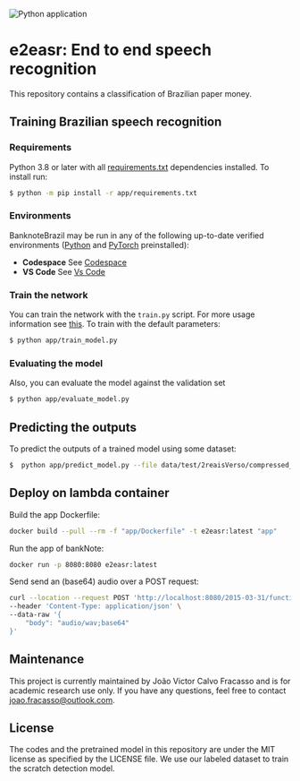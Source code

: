 ![Python application](https://github.com/joaofracasso/banknoteBrazil/workflows/Python%20application/badge.svg)
# e2easr: End to end speech recognition
This repository contains a classification of Brazilian paper money.

## Training Brazilian speech recognition

### Requirements
Python 3.8 or later with all [requirements.txt](https://github.com/joaofracasso/e2e-asr-pt-br/blob/master/app/requirements.txt) dependencies installed. To install run:

```bash
$ python -m pip install -r app/requirements.txt
```

### Environments

BanknoteBrazil may be run in any of the following up-to-date verified environments ([Python](https://www.python.org/) and [PyTorch](https://pytorch.org/) preinstalled):

- **Codespace** See [Codespace](https://github.com/features/codespaces)
- **VS Code** See [Vs Code](https://code.visualstudio.com/docs/remote/containers)

### Train the network

You can train the network with the `train.py` script. For more usage information see [this](train.py). To train with the default parameters:

```bash
$ python app/train_model.py
```

### Evaluating the model

Also, you can evaluate the model against the validation set

```bash
$ python app/evaluate_model.py
```

## Predicting the outputs

To predict the outputs of a trained model using some dataset:

```bash
$  python app/predict_model.py --file data/test/2reaisVerso/compressed_20_9551306.jpeg
```

## Deploy on lambda container

Build the app Dockerfile:

```bash
docker build --pull --rm -f "app/Dockerfile" -t e2easr:latest "app" 
```

Run the app of bankNote:

```bash
docker run -p 8080:8080 e2easr:latest
```

Send send an (base64) audio over a POST request:

```bash
curl --location --request POST 'http://localhost:8080/2015-03-31/functions/function/invocations' \
--header 'Content-Type: application/json' \
--data-raw '{
    "body": "audio/wav;base64"  
}' 
```

## Maintenance

This project is currently maintained by João Victor Calvo Fracasso and is for academic research use only. If you have any questions, feel free to contact joao.fracasso@outlook.com.

## License

The codes and the pretrained model in this repository are under the MIT license as specified by the LICENSE file. We use our labeled dataset to train the scratch detection model.